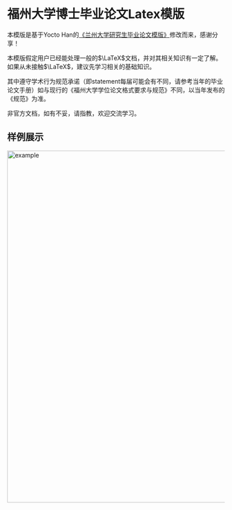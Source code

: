 # 福州大学博士毕业论文Latex模版

本模版是基于Yocto Han的[《兰州大学研究生毕业论文模版》](https://www.overleaf.com/latex/templates/lan-zhou-da-xue-yan-jiu-sheng-bi-ye-lun-wen-mo-ban/xvhbrkznhjkp)修改而来，感谢分享！

本模版假定用户已经能处理一般的$\LaTeX$文档，并对其相关知识有一定了解。
如果从未接触$\LaTeX$，建议先学习相关的基础知识。

其中遵守学术行为规范承诺（即statement每届可能会有不同，请参考当年的毕业论文手册）如与现行的《福州大学学位论文格式要求与规范》不同，以当年发布的《规范》为准。

非官方文档，如有不妥，请指教，欢迎交流学习。

## 样例展示

<img width="815" alt="example" src="https://github.com/Shifan-He/FZU-Latex-template/assets/55081157/334a112f-4f2c-431c-b497-91b3516103ef">



